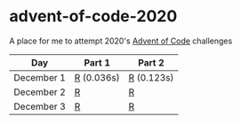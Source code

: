 # advent-of-code-2020
A place for me to attempt 2020's [Advent of Code](https://adventofcode.com/2020/) challenges

| Day        | Part 1        | Part 2 |
|------------|---------------|--------|
| December 1 | [R](/day-01/day-01.r) (0.036s) | [R](/day-01/day-01.r) (0.123s) |
| December 2 | [R](/day-02/day-02.r) | [R](/day-02/day-02.r) |
| December 3 | [R](/day-03/day-03.r) | [R](/day-03/day-03.r) |

